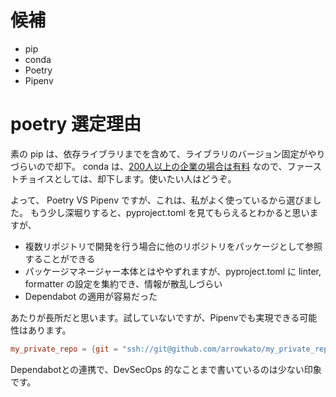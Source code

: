 # 候補
- pip
- conda
- Poetry
- Pipenv

# poetry 選定理由
素の pip は、依存ライブラリまでを含めて、ライブラリのバージョン固定がやりづらいので却下。
conda は、[200人以上の企業の場合は有料](https://legal.anaconda.com/policies/en/?name=terms-of-service) なので、ファーストチョイスとしては、却下します。使いたい人はどうぞ。

よって、 Poetry VS Pipenv ですが、これは、私がよく使っているから選びました。
もう少し深堀りすると、pyproject.toml を見てもらえるとわかると思いますが、
- 複数リポジトリで開発を行う場合に他のリポジトリをパッケージとして参照することができる
- パッケージマネージャー本体とはややずれますが、pyproject.toml に linter, formatter の設定を集約でき、情報が散乱しづらい
- Dependabot の適用が容易だった

あたりが長所だと思います。試していないですが、Pipenvでも実現できる可能性はあります。

```toml
my_private_repo = {git = "ssh://git@github.com/arrowkato/my_private_repo.git"}
```

Dependabotとの連携で、DevSecOps 的なことまで書いているのは少ない印象です。
